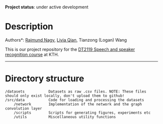 **Project status**: under active development

# Description
Authors*: [Rajmund Nagy](https://github.com/nagyrajmund/), [Livia Qian](https://github.com/Leena01/), Tianzong (Logan) Wang 

This is our project repository for the [DT2119 Speech and speaker recognition course](https://www.kth.se/student/kurser/kurs/DT2119?l=en) at KTH. 

_______________________________

# Directory structure
```
/datasets           Datasets as raw .csv files. NOTE: These files should only exist locally, don't upload them to github!
/src/data           Code for loading and processing the datasets
    /network        Implementation of the network and the graph convolution layer
    /scripts        Scripts for generating figures, experiments etc
    /utils          Miscellaneous utility functions
```

